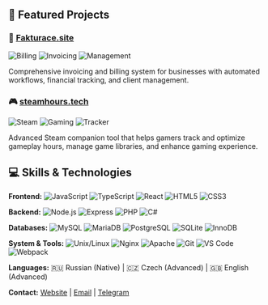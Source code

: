 
## 🚀 Featured Projects

### 💼 [Fakturace.site](https://fakturace.site)
![Billing](https://img.shields.io/badge/Billing_System-FF6B6B?style=for-the-badge) ![Invoicing](https://img.shields.io/badge/Invoicing-4ECB79?style=for-the-badge) ![Management](https://img.shields.io/badge/Business_Management-3D87FF?style=for-the-badge)

Comprehensive invoicing and billing system for businesses with automated workflows, financial tracking, and client management.

### 🎮 [steamhours.tech](https://steamhours.tech)
![Steam](https://img.shields.io/badge/Steam-000000?style=for-the-badge&logo=steam&logoColor=white) ![Gaming](https://img.shields.io/badge/Gaming_Companion-5865F2?style=for-the-badge) ![Tracker](https://img.shields.io/badge/Time_Tracker-FF8200?style=for-the-badge)

Advanced Steam companion tool that helps gamers track and optimize gameplay hours, manage game libraries, and enhance gaming experience.

## 💻 Skills & Technologies

**Frontend:** ![JavaScript](https://img.shields.io/badge/JavaScript-F7DF1E?style=flat&logo=javascript&logoColor=black) ![TypeScript](https://img.shields.io/badge/TypeScript-3178C6?style=flat&logo=typescript&logoColor=white) ![React](https://img.shields.io/badge/React-61DAFB?style=flat&logo=react&logoColor=black) ![HTML5](https://img.shields.io/badge/HTML5-E34F26?style=flat&logo=html5&logoColor=white) ![CSS3](https://img.shields.io/badge/CSS3-1572B6?style=flat&logo=css3&logoColor=white)

**Backend:** ![Node.js](https://img.shields.io/badge/Node.js-339933?style=flat&logo=nodedotjs&logoColor=white) ![Express](https://img.shields.io/badge/Express-000000?style=flat&logo=express&logoColor=white) ![PHP](https://img.shields.io/badge/PHP-777BB4?style=flat&logo=php&logoColor=white) ![C#](https://img.shields.io/badge/C%23-239120?style=flat&logo=c-sharp&logoColor=white)

**Databases:** ![MySQL](https://img.shields.io/badge/MySQL-4479A1?style=flat&logo=mysql&logoColor=white) ![MariaDB](https://img.shields.io/badge/MariaDB-003545?style=flat&logo=mariadb&logoColor=white) ![PostgreSQL](https://img.shields.io/badge/PostgreSQL-336791?style=flat&logo=postgresql&logoColor=white) ![SQLite](https://img.shields.io/badge/SQLite-003B57?style=flat&logo=sqlite&logoColor=white) ![InnoDB](https://img.shields.io/badge/InnoDB-4479A1?style=flat&logo=mysql&logoColor=white)

**System & Tools:** ![Unix/Linux](https://img.shields.io/badge/Unix-FCC624?style=flat&logo=linux&logoColor=black) ![Nginx](https://img.shields.io/badge/Nginx-009639?style=flat&logo=nginx&logoColor=white) ![Apache](https://img.shields.io/badge/Apache-D22128?style=flat&logo=apache&logoColor=white) ![Git](https://img.shields.io/badge/Git-F05032?style=flat&logo=git&logoColor=white) ![VS Code](https://img.shields.io/badge/VS_Code-007ACC?style=flat&logo=visual-studio-code&logoColor=white) ![Webpack](https://img.shields.io/badge/Webpack-8DD6F9?style=flat&logo=webpack&logoColor=black)

**Languages:** 🇷🇺 Russian (Native) | 🇨🇿 Czech (Advanced) | 🇬🇧 English (Advanced)

**Contact:** [Website](https://exider.tech) | [Email](mailto:contact@exider.tech) | [Telegram](https://t.me/ex1d3r)
```
